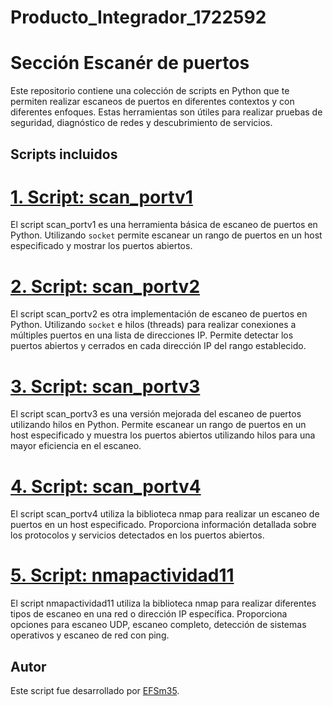 # Producto_Integrador_1722592

# Sección Escanér de puertos

Este repositorio contiene una colección de scripts en Python que te permiten realizar escaneos de puertos en diferentes contextos y con diferentes enfoques. Estas herramientas son útiles para realizar pruebas de seguridad, diagnóstico de redes y descubrimiento de servicios.

## Scripts incluidos
# [1. Script: scan_portv1](https://github.com/EFSm35/Producto_Integrador_1722592/blob/main/Escan%C3%A9r%20de%20puertos/scan_portv1.py)
El script scan_portv1 es una herramienta básica de escaneo de puertos en Python. Utilizando `socket` permite escanear un rango de puertos en un host especificado y mostrar los puertos abiertos.

# [2. Script: scan_portv2](https://github.com/EFSm35/Producto_Integrador_1722592/blob/main/Escan%C3%A9r%20de%20puertos/scan_portv2.py)
El script scan_portv2 es otra implementación de escaneo de puertos en Python. Utilizando `socket` e hilos (threads) para realizar conexiones a múltiples puertos en una lista de direcciones IP. Permite detectar los puertos abiertos y cerrados en cada dirección IP del rango establecido.

# [3. Script: scan_portv3](https://github.com/EFSm35/Producto_Integrador_1722592/blob/main/Escan%C3%A9r%20de%20puertos/scan_portv3.py)
El script scan_portv3 es una versión mejorada del escaneo de puertos utilizando hilos en Python. Permite escanear un rango de puertos en un host especificado y muestra los puertos abiertos utilizando hilos para una mayor eficiencia en el escaneo.

# [4. Script: scan_portv4](https://github.com/EFSm35/Producto_Integrador_1722592/blob/main/Escan%C3%A9r%20de%20puertos/scan_portv4.py)
El script scan_portv4 utiliza la biblioteca nmap para realizar un escaneo de puertos en un host especificado. Proporciona información detallada sobre los protocolos y servicios detectados en los puertos abiertos.

# [5. Script: nmapactividad11](https://github.com/EFSm35/Producto_Integrador_1722592/blob/main/Escan%C3%A9r%20de%20puertos/nmapactividad11.py)
El script nmapactividad11 utiliza la biblioteca nmap para realizar diferentes tipos de escaneo en una red o dirección IP específica. Proporciona opciones para escaneo UDP, escaneo completo, detección de sistemas operativos y escaneo de red con ping.

## Autor

Este script fue desarrollado por [EFSm35](https://github.com/EFSm35).
